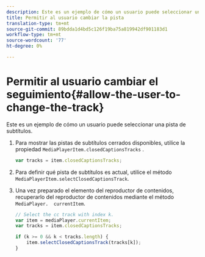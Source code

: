 ```yaml
---
description: Este es un ejemplo de cómo un usuario puede seleccionar una pista de subtítulos.
title: Permitir al usuario cambiar la pista
translation-type: tm+mt
source-git-commit: 89bdda1d4bd5c126f19ba75a819942df901183d1
workflow-type: tm+mt
source-wordcount: '77'
ht-degree: 0%

---
```



# Permitir al usuario cambiar el seguimiento{#allow-the-user-to-change-the-track}

Este es un ejemplo de cómo un usuario puede seleccionar una pista de subtítulos.

1. Para mostrar las pistas de subtítulos cerrados disponibles, utilice la propiedad `MediaPlayerItem.closedCaptionsTracks` .

   ```js
   var tracks = item.closedCaptionsTracks;
   ```

1. Para definir qué pista de subtítulos es actual, utilice el método `MediaPlayerItem.selectClosedCaptionsTrack`.
1. Una vez preparado el elemento del reproductor de contenidos, recuperarlo del reproductor de contenidos mediante el método ` MediaPlayer.  currentItem `.

   ```js
   // Select the cc track with index k. 
   var item = mediaPlayer.currentItem;     
   var tracks = item.closedCaptionsTracks; 
   
   if (k >= 0 && k < tracks.length) { 
       item.selectClosedCaptionsTrack(tracks[k]); 
   }
   ```

